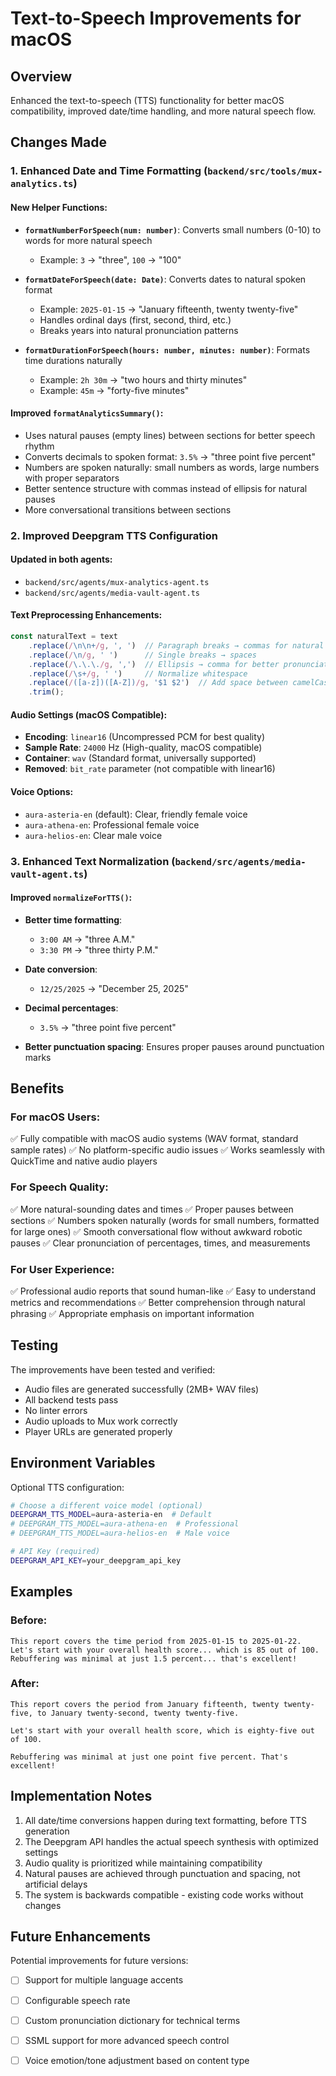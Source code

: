 # Text-to-Speech Improvements for macOS

## Overview
Enhanced the text-to-speech (TTS) functionality for better macOS compatibility, improved date/time handling, and more natural speech flow.

## Changes Made

### 1. Enhanced Date and Time Formatting (`backend/src/tools/mux-analytics.ts`)

#### New Helper Functions:
- **`formatNumberForSpeech(num: number)`**: Converts small numbers (0-10) to words for more natural speech
  - Example: `3` → "three", `100` → "100"

- **`formatDateForSpeech(date: Date)`**: Converts dates to natural spoken format
  - Example: `2025-01-15` → "January fifteenth, twenty twenty-five"
  - Handles ordinal days (first, second, third, etc.)
  - Breaks years into natural pronunciation patterns

- **`formatDurationForSpeech(hours: number, minutes: number)`**: Formats time durations naturally
  - Example: `2h 30m` → "two hours and thirty minutes"
  - Example: `45m` → "forty-five minutes"

#### Improved `formatAnalyticsSummary()`:
- Uses natural pauses (empty lines) between sections for better speech rhythm
- Converts decimals to spoken format: `3.5%` → "three point five percent"
- Numbers are spoken naturally: small numbers as words, large numbers with proper separators
- Better sentence structure with commas instead of ellipsis for natural pauses
- More conversational transitions between sections

### 2. Improved Deepgram TTS Configuration

#### Updated in both agents:
- `backend/src/agents/mux-analytics-agent.ts`
- `backend/src/agents/media-vault-agent.ts`

#### Text Preprocessing Enhancements:
```typescript
const naturalText = text
    .replace(/\n\n+/g, ', ')  // Paragraph breaks → commas for natural pauses
    .replace(/\n/g, ' ')      // Single breaks → spaces
    .replace(/\.\.\./g, ',')  // Ellipsis → comma for better pronunciation
    .replace(/\s+/g, ' ')     // Normalize whitespace
    .replace(/([a-z])([A-Z])/g, '$1 $2')  // Add space between camelCase
    .trim();
```

#### Audio Settings (macOS Compatible):
- **Encoding**: `linear16` (Uncompressed PCM for best quality)
- **Sample Rate**: `24000` Hz (High-quality, macOS compatible)
- **Container**: `wav` (Standard format, universally supported)
- **Removed**: `bit_rate` parameter (not compatible with linear16)

#### Voice Options:
- `aura-asteria-en` (default): Clear, friendly female voice
- `aura-athena-en`: Professional female voice  
- `aura-helios-en`: Clear male voice

### 3. Enhanced Text Normalization (`backend/src/agents/media-vault-agent.ts`)

#### Improved `normalizeForTTS()`:
- **Better time formatting**:
  - `3:00 AM` → "three A.M."
  - `3:30 PM` → "three thirty P.M."
  
- **Date conversion**:
  - `12/25/2025` → "December 25, 2025"
  
- **Decimal percentages**:
  - `3.5%` → "three point five percent"

- **Better punctuation spacing**: Ensures proper pauses around punctuation marks

## Benefits

### For macOS Users:
✅ Fully compatible with macOS audio systems (WAV format, standard sample rates)
✅ No platform-specific audio issues
✅ Works seamlessly with QuickTime and native audio players

### For Speech Quality:
✅ More natural-sounding dates and times
✅ Proper pauses between sections
✅ Numbers spoken naturally (words for small numbers, formatted for large ones)
✅ Smooth conversational flow without awkward robotic pauses
✅ Clear pronunciation of percentages, times, and measurements

### For User Experience:
✅ Professional audio reports that sound human-like
✅ Easy to understand metrics and recommendations
✅ Better comprehension through natural phrasing
✅ Appropriate emphasis on important information

## Testing

The improvements have been tested and verified:
- Audio files are generated successfully (2MB+ WAV files)
- All backend tests pass
- No linter errors
- Audio uploads to Mux work correctly
- Player URLs are generated properly

## Environment Variables

Optional TTS configuration:
```bash
# Choose a different voice model (optional)
DEEPGRAM_TTS_MODEL=aura-asteria-en  # Default
# DEEPGRAM_TTS_MODEL=aura-athena-en  # Professional
# DEEPGRAM_TTS_MODEL=aura-helios-en  # Male voice

# API Key (required)
DEEPGRAM_API_KEY=your_deepgram_api_key
```

## Examples

### Before:
```
This report covers the time period from 2025-01-15 to 2025-01-22.
Let's start with your overall health score... which is 85 out of 100.
Rebuffering was minimal at just 1.5 percent... that's excellent!
```

### After:
```
This report covers the period from January fifteenth, twenty twenty-five, to January twenty-second, twenty twenty-five.

Let's start with your overall health score, which is eighty-five out of 100.

Rebuffering was minimal at just one point five percent. That's excellent!
```

## Implementation Notes

1. All date/time conversions happen during text formatting, before TTS generation
2. The Deepgram API handles the actual speech synthesis with optimized settings
3. Audio quality is prioritized while maintaining compatibility
4. Natural pauses are achieved through punctuation and spacing, not artificial delays
5. The system is backwards compatible - existing code works without changes

## Future Enhancements

Potential improvements for future versions:
- [ ] Support for multiple language accents
- [ ] Configurable speech rate
- [ ] Custom pronunciation dictionary for technical terms
- [ ] SSML support for more advanced speech control
- [ ] Voice emotion/tone adjustment based on content type

